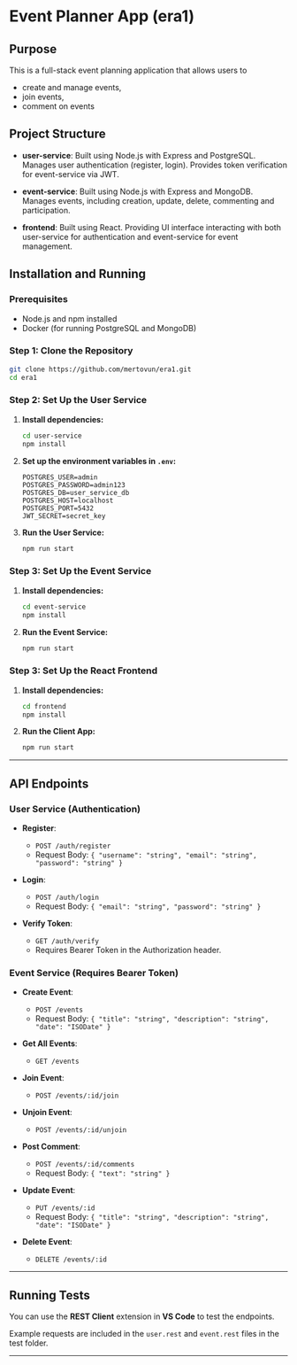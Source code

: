 # Event Planner App (era1)

## **Purpose**
This is a full-stack event planning application that allows users to
- create and manage events,
- join events,
- comment on events

## **Project Structure**
- **user-service**: Built using Node.js with Express and PostgreSQL. Manages user authentication (register, login). Provides token verification for event-service via JWT.

- **event-service**: Built using Node.js with Express and MongoDB. Manages events, including creation, update, delete, commenting and participation.

- **frontend**: Built using React. Providing UI interface interacting with both user-service for authentication and event-service for event management.

## **Installation and Running**

### **Prerequisites**
- Node.js and npm installed
- Docker (for running PostgreSQL and MongoDB)

### **Step 1: Clone the Repository**

```bash
git clone https://github.com/mertovun/era1.git
cd era1
```

### **Step 2: Set Up the User Service**

1. **Install dependencies:**
   ```bash
   cd user-service
   npm install
   ```

2. **Set up the environment variables in `.env`:**
   ```
   POSTGRES_USER=admin
   POSTGRES_PASSWORD=admin123
   POSTGRES_DB=user_service_db
   POSTGRES_HOST=localhost
   POSTGRES_PORT=5432
   JWT_SECRET=secret_key
   ```

3. **Run the User Service:**
   ```bash
   npm run start
   ```

### **Step 3: Set Up the Event Service**

1. **Install dependencies:**
   ```bash
   cd event-service
   npm install
   ```

2. **Run the Event Service:**
   ```bash
   npm run start
   ```

### **Step 3: Set Up the React Frontend**

1. **Install dependencies:**
   ```bash
   cd frontend
   npm install
   ```

2. **Run the Client App:**
   ```bash
   npm run start
   ```

---

## **API Endpoints**

### **User Service (Authentication)**

- **Register**:
  - `POST /auth/register`
  - Request Body: `{ "username": "string", "email": "string", "password": "string" }`
  
- **Login**:
  - `POST /auth/login`
  - Request Body: `{ "email": "string", "password": "string" }`

- **Verify Token**:
  - `GET /auth/verify`
  - Requires Bearer Token in the Authorization header.

### **Event Service (Requires Bearer Token)**

- **Create Event**:
  - `POST /events`
  - Request Body: `{ "title": "string", "description": "string", "date": "ISODate" }`
  
- **Get All Events**:
  - `GET /events`

- **Join Event**:
  - `POST /events/:id/join`
  
- **Unjoin Event**:
  - `POST /events/:id/unjoin`

- **Post Comment**:
  - `POST /events/:id/comments`
  - Request Body: `{ "text": "string" }`

- **Update Event**:
  - `PUT /events/:id`
  - Request Body: `{ "title": "string", "description": "string", "date": "ISODate" }`

- **Delete Event**:
  - `DELETE /events/:id`

---

## **Running Tests**

You can use the **REST Client** extension in **VS Code** to test the endpoints. 

Example requests are included in the `user.rest` and `event.rest` files in the test folder.

---
